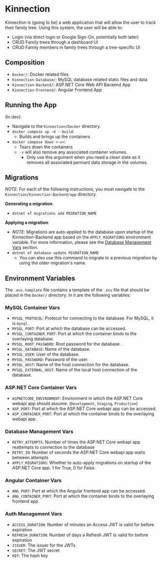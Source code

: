 # Kinnection

Kinnection is (going to be) a web application that will allow the user to track their family tree. Using this system, the user will be able to:

- Login (via direct login or Google Sign-On, potentially both later)
- CRUD Family trees through a dashboard UI
- CRUD Family members in family trees through a tree-specific UI

## Composition

- `Docker/`: Docker related files
- `Kinnection-Database/`: MySQL database related static files and data
- `Kinnection-Backend/`: ASP.NET Core Web API Backend App
- `Kinnection-Frontend/`: Angular Frontend App

## Running the App

(In dev):

- Navigate to the `Kinnection/Docker` directory.
- `docker compose up -d --build`:
  - Builds and brings up the containers
- `docker compose down <-v>`:
  - Tears down the containers
  - `-v` will also remove any associated container volumes.
    - Only use this argument when you need a clean slate as it removes all associated permant data storage in the volumes.

## Migrations

_NOTE_: For each of the following instructions, you must navigate to the `Kinnection/Kinnection-Backend/app` directory.

**Generating a migration**:

- `dotnet ef migrations add MIGRATION_NAME`

**Applying a migration**:

- _NOTE_: Migrations are auto-applied to the database upon startup of the Kinnection-Backend app based on the `APPLY_MIGRATIONS` environment variable. For more information, please see the [Database Management Vars](#database-management-vars) section.
- `dotnet ef database update MIGRATION_NAME`
  - You can also use this command to migrate to a previous migration by using the older migration's name.

## Environment Variables

The `.env.template` file contains a template of the `.env` file that should be placed in the `Docker/` directory. In it are the following variables:

### MySQL Container Vars

- `MYSQL_PROTOCOL`: Protocol for connecting to the database. For MySQL, it is `mysql`.
- `MYSQL_PORT`: Port at which the database can be accessed.
- `MYSQL_CONTAINER_PORT`: Port at which the container binds to the overlaying database.
- `MYSQL_ROOT_PASSWORD`: Root password for the database .
- `MYSQL_DATABASE`: Name of the database.
- `MYSQL_USER`: User of the database.
- `MYSQL_PASSWORD`: Password of the user.
- `MYSQL_HOST`: Name of the host connection for the database.
- `MYSQL_EXTERNAL_HOST`: Name of the local host connection of the database.

### ASP.NET Core Container Vars

- `ASPNETCORE_ENVIRONMENT`: Environment in which the ASP.NET Core webapi app should assume. (`Development`, `Staging`, `Production`)
- `ASP_PORT`: Port at which the ASP.NET Core webapi app can be accessed.
- `ASP_CONTAINER_PORT`: Port at which the container binds to the overlaying webapi app.

### Database Management Vars

- `RETRY_ATTEMPTS`: Number of times the ASP.NET Core webapi app reattempts to connection to the database
- `RETRY_IN`: Number of seconds the ASP.NET Core webapi app waits between attempts
- `APPLY_MIGRATIONS`: Whether to auto-apply migrations on startup of the ASP.NET Core app. 1 for True, 0 for False.

### Angular Container Vars

- `ANG_PORT`: Port at which the Angular frontend app can be accessed.
- `ANG_CONTAINER_PORT`: Port at which the container binds to the overlaying frontend app.

### Auth Management Vars
- `ACCESS_DURATION`: Number of minutes an Access JWT is valid for before expiration
- `REFRESH_DURATION`: Number of days a Refresh JWT is valid for before expiration
- `ISSUER`: The issuer for the JWTs
- `SECRET`: The JWT secret
- `KEY`: The hash key